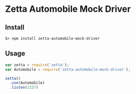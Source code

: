 # Zetta Automobile Mock Driver

## Install

```
$> npm install zetta-automobile-mock-driver
```

## Usage

```javascript
var zetta = require('zetta');
var Automobile = require('zetta-automobile-mock-driver');

zetta()
  .use(Automobile)
  .listen(1337)
```

